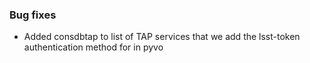 <!-- Delete the sections that don't apply -->

### Bug fixes

- Added consdbtap to list of TAP services that we add the lsst-token authentication method for in pyvo
